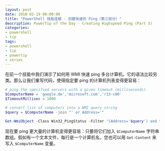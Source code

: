 ```yaml
---
layout: post
date: 2018-02-19 00:00:00
title: "PowerShell 技能连载 - 创建快速的 Ping（第三部分）"
description: PowerTip of the Day - Creating Highspeed Ping (Part 3)
categories:
- powershell
- tip
tags:
- powershell
- tip
- powertip
- series
---
```

在前一个技能中我们演示了如何用 WMI 快速 ping 多台计算机，它的语法比较另类。那么让我们重写代码，使得指定要 ping 的计算机列表变得更容易：

```powershell
# ping the specified servers with a given timeout (milliseconds)
$ComputerName = 'google.de','microsoft.com','r13-c00'
$TimeoutMillisec = 1000

# convert list of computers into a WMI query string
$query = $ComputerName -join "' or Address='"

Get-WmiObject -Class Win32_PingStatus -Filter "(Address='$query') and timeout=$TimeoutMillisec" | Select-Object -Property Address, StatusCode
```

现在要 ping 更大量的计算机变得更容易：只要将它们加入 `$ComputerName` 字符串数组。假如有一个文本文件，每行是一个计算机名，您也可以用 `Get-Content` 来写入 `$ComputerName` 变量。

<!--本文国际来源：[Creating Highspeed Ping (Part 3)](http://community.idera.com/powershell/powertips/b/tips/posts/creating-highspeed-ping-part-3)-->
